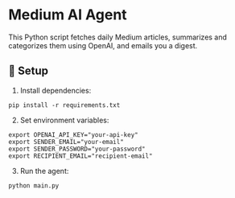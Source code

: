 # Medium AI Agent

This Python script fetches daily Medium articles, summarizes and categorizes them using OpenAI, and emails you a digest.

## 🔧 Setup

1. Install dependencies:

```
pip install -r requirements.txt
```

2. Set environment variables:

```
export OPENAI_API_KEY="your-api-key"
export SENDER_EMAIL="your-email"
export SENDER_PASSWORD="your-password"
export RECIPIENT_EMAIL="recipient-email"
```

3. Run the agent:

```
python main.py
```
